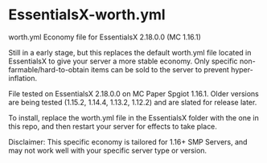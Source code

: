 # EssentialsX-worth.yml
worth.yml Economy file for EssentialsX 2.18.0.0 (MC 1.16.1)

Still in a early stage, but this replaces the default worth.yml file located in EssentialsX 
to give your server a more stable economy. Only specific non-farmable/hard-to-obtain items 
can be sold to the server to prevent hyper-inflation. 

File tested on EssentialsX 2.18.0.0 on MC Paper Spgiot 1.16.1. Older versions are being tested
(1.15.2, 1.14.4, 1.13.2, 1.12.2) and are slated for release later. 

To install, replace the worth.yml file in the EssentialsX folder with the one in this repo, 
and then restart your server for effects to take place. 

Disclaimer: This specific economy is tailored for 1.16+ SMP Servers, and may not work well with
your specific server type or version. 

